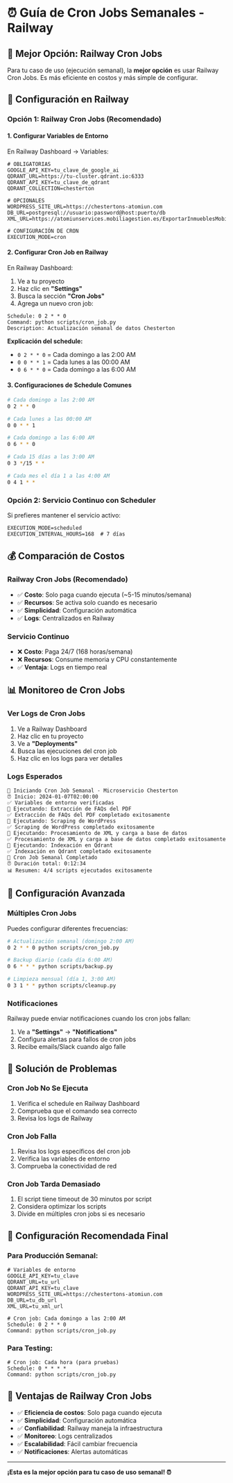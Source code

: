 # ⏰ Guía de Cron Jobs Semanales - Railway

## 🎯 **Mejor Opción: Railway Cron Jobs**

Para tu caso de uso (ejecución semanal), la **mejor opción** es usar Railway Cron Jobs. Es más eficiente en costos y más simple de configurar.

## 🚀 **Configuración en Railway**

### **Opción 1: Railway Cron Jobs (Recomendado)**

#### **1. Configurar Variables de Entorno**

En Railway Dashboard → Variables:

```env
# OBLIGATORIAS
GOOGLE_API_KEY=tu_clave_de_google_ai
QDRANT_URL=https://tu-cluster.qdrant.io:6333
QDRANT_API_KEY=tu_clave_de_qdrant
QDRANT_COLLECTION=chesterton

# OPCIONALES
WORDPRESS_SITE_URL=https://chestertons-atomiun.com
DB_URL=postgresql://usuario:password@host:puerto/db
XML_URL=https://atomiunservices.mobiliagestion.es/ExportarInmueblesMobilia/fa557043af982e6b3a5a4e53f86b3724.xml

# CONFIGURACIÓN DE CRON
EXECUTION_MODE=cron
```

#### **2. Configurar Cron Job en Railway**

En Railway Dashboard:

1. Ve a tu proyecto
2. Haz clic en **"Settings"**
3. Busca la sección **"Cron Jobs"**
4. Agrega un nuevo cron job:

```
Schedule: 0 2 * * 0
Command: python scripts/cron_job.py
Description: Actualización semanal de datos Chesterton
```

**Explicación del schedule:**
- `0 2 * * 0` = Cada domingo a las 2:00 AM
- `0 0 * * 1` = Cada lunes a las 00:00 AM
- `0 6 * * 0` = Cada domingo a las 6:00 AM

#### **3. Configuraciones de Schedule Comunes**

```bash
# Cada domingo a las 2:00 AM
0 2 * * 0

# Cada lunes a las 00:00 AM
0 0 * * 1

# Cada domingo a las 6:00 AM
0 6 * * 0

# Cada 15 días a las 3:00 AM
0 3 */15 * *

# Cada mes el día 1 a las 4:00 AM
0 4 1 * *
```

### **Opción 2: Servicio Continuo con Scheduler**

Si prefieres mantener el servicio activo:

```env
EXECUTION_MODE=scheduled
EXECUTION_INTERVAL_HOURS=168  # 7 días
```

## 💰 **Comparación de Costos**

### **Railway Cron Jobs (Recomendado)**
- ✅ **Costo**: Solo paga cuando ejecuta (~5-15 minutos/semana)
- ✅ **Recursos**: Se activa solo cuando es necesario
- ✅ **Simplicidad**: Configuración automática
- ✅ **Logs**: Centralizados en Railway

### **Servicio Continuo**
- ❌ **Costo**: Paga 24/7 (168 horas/semana)
- ❌ **Recursos**: Consume memoria y CPU constantemente
- ✅ **Ventaja**: Logs en tiempo real

## 📊 **Monitoreo de Cron Jobs**

### **Ver Logs de Cron Jobs**

1. Ve a Railway Dashboard
2. Haz clic en tu proyecto
3. Ve a **"Deployments"**
4. Busca las ejecuciones del cron job
5. Haz clic en los logs para ver detalles

### **Logs Esperados**

```
🚀 Iniciando Cron Job Semanal - Microservicio Chesterton
⏰ Inicio: 2024-01-07T02:00:00
✅ Variables de entorno verificadas
🚀 Ejecutando: Extracción de FAQs del PDF
✅ Extracción de FAQs del PDF completado exitosamente
🚀 Ejecutando: Scraping de WordPress
✅ Scraping de WordPress completado exitosamente
🚀 Ejecutando: Procesamiento de XML y carga a base de datos
✅ Procesamiento de XML y carga a base de datos completado exitosamente
🚀 Ejecutando: Indexación en Qdrant
✅ Indexación en Qdrant completado exitosamente
🎉 Cron Job Semanal Completado
⏰ Duración total: 0:12:34
📊 Resumen: 4/4 scripts ejecutados exitosamente
```

## 🔧 **Configuración Avanzada**

### **Múltiples Cron Jobs**

Puedes configurar diferentes frecuencias:

```bash
# Actualización semanal (domingo 2:00 AM)
0 2 * * 0 python scripts/cron_job.py

# Backup diario (cada día 6:00 AM)
0 6 * * * python scripts/backup.py

# Limpieza mensual (día 1, 3:00 AM)
0 3 1 * * python scripts/cleanup.py
```

### **Notificaciones**

Railway puede enviar notificaciones cuando los cron jobs fallan:

1. Ve a **"Settings"** → **"Notifications"**
2. Configura alertas para fallos de cron jobs
3. Recibe emails/Slack cuando algo falle

## 🐛 **Solución de Problemas**

### **Cron Job No Se Ejecuta**

1. Verifica el schedule en Railway Dashboard
2. Comprueba que el comando sea correcto
3. Revisa los logs de Railway

### **Cron Job Falla**

1. Revisa los logs específicos del cron job
2. Verifica las variables de entorno
3. Comprueba la conectividad de red

### **Cron Job Tarda Demasiado**

1. El script tiene timeout de 30 minutos por script
2. Considera optimizar los scripts
3. Divide en múltiples cron jobs si es necesario

## 🎯 **Configuración Recomendada Final**

### **Para Producción Semanal:**

```env
# Variables de entorno
GOOGLE_API_KEY=tu_clave
QDRANT_URL=tu_url
QDRANT_API_KEY=tu_clave
WORDPRESS_SITE_URL=https://chestertons-atomiun.com
DB_URL=tu_db_url
XML_URL=tu_xml_url

# Cron job: Cada domingo a las 2:00 AM
Schedule: 0 2 * * 0
Command: python scripts/cron_job.py
```

### **Para Testing:**

```env
# Cron job: Cada hora (para pruebas)
Schedule: 0 * * * *
Command: python scripts/cron_job.py
```

## 🎉 **Ventajas de Railway Cron Jobs**

- ✅ **Eficiencia de costos**: Solo paga cuando ejecuta
- ✅ **Simplicidad**: Configuración automática
- ✅ **Confiabilidad**: Railway maneja la infraestructura
- ✅ **Monitoreo**: Logs centralizados
- ✅ **Escalabilidad**: Fácil cambiar frecuencia
- ✅ **Notificaciones**: Alertas automáticas

---

**¡Esta es la mejor opción para tu caso de uso semanal! ⏰** 
